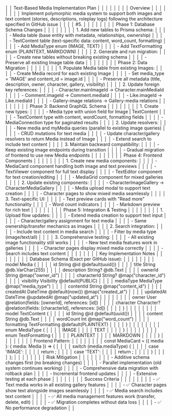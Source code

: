 │ │ Text-Based Media Implementation Plan                                                                                                                                      │ │
│ │                                                                                                                                                                           │ │
│ │ Overview                                                                                                                                                                  │ │
│ │                                                                                                                                                                           │ │
│ │ Implement polymorphic media system to support both images and text content (stories, descriptions, roleplay logs) following the architecture specified in GitHub issue    │ │
│ │ #5.                                                                                                                                                                       │ │
│ │                                                                                                                                                                           │ │
│ │ Phase 1: Database Schema Changes                                                                                                                                          │ │
│ │                                                                                                                                                                           │ │
│ │ 1. Add new tables to Prisma schema:                                                                                                                                       │ │
│ │   - Media table (base entity with metadata, relationships, ownership)                                                                                                     │ │
│ │   - TextContent table (text-specific data: content, word_count, formatting)                                                                                               │ │
│ │   - Add MediaType enum (IMAGE, TEXT)                                                                                                                                      │ │
│ │   - Add TextFormatting enum (PLAINTEXT, MARKDOWN)                                                                                                                         │ │
│ │ 2. Generate and run migration:                                                                                                                                            │ │
│ │   - Create new tables without breaking existing schema                                                                                                                    │ │
│ │   - Preserve all existing Image table data                                                                                                                                │ │
│ │                                                                                                                                                                           │ │
│ │ Phase 2: Data Migration                                                                                                                                                   │ │
│ │                                                                                                                                                                           │ │
│ │ 1. Populate Media table from existing Images:                                                                                                                             │ │
│ │   - Create Media record for each existing Image                                                                                                                           │ │
│ │   - Set media_type = 'IMAGE' and content_id = image.id                                                                                                                    │ │
│ │   - Preserve all metadata (title, description, owner, character, gallery, visibility)                                                                                     │ │
│ │ 2. Update foreign key references:                                                                                                                                         │ │
│ │   - Character.mainImageId → Character.mainMediaId                                                                                                                         │ │
│ │   - Comment.imageId → Comment.mediaId                                                                                                                                     │ │
│ │   - Like.imageId → Like.mediaId                                                                                                                                           │ │
│ │   - Gallery-image relations → Gallery-media relations                                                                                                                     │ │
│ │                                                                                                                                                                           │ │
│ │ Phase 3: Backend GraphQL Schema                                                                                                                                           │ │
│ │                                                                                                                                                                           │ │
│ │ 1. Create new types:                                                                                                                                                      │ │
│ │   - Media type with union field for Image | TextContent                                                                                                                   │ │
│ │   - TextContent type with content, wordCount, formatting fields                                                                                                           │ │
│ │   - MediaConnection type for paginated results                                                                                                                            │ │
│ │ 2. Update resolvers:                                                                                                                                                      │ │
│ │   - New media and myMedia queries (parallel to existing image queries)                                                                                                    │ │
│ │   - CRUD mutations for text media                                                                                                                                         │ │
│ │   - Update character/gallery resolvers to return Media instead of Image                                                                                                   │ │
│ │   - Extend search to include text content                                                                                                                                 │ │
│ │ 3. Maintain backward compatibility:                                                                                                                                       │ │
│ │   - Keep existing image endpoints during transition                                                                                                                       │ │
│ │   - Gradual migration of frontend to use new Media endpoints                                                                                                              │ │
│ │                                                                                                                                                                           │ │
│ │ Phase 4: Frontend Components                                                                                                                                              │ │
│ │                                                                                                                                                                           │ │
│ │ 1. Create new media components:                                                                                                                                           │ │
│ │   - MediaCard component handling both image and text previews                                                                                                             │ │
│ │   - TextViewer component for full text display                                                                                                                            │ │
│ │   - TextEditor component for text creation/editing                                                                                                                        │ │
│ │   - MediaGrid component for mixed galleries                                                                                                                               │ │
│ │ 2. Update existing components:                                                                                                                                            │ │
│ │   - CharacterImageGallery → CharacterMediaGallery                                                                                                                         │ │
│ │   - Media upload modal to support text creation                                                                                                                           │ │
│ │   - Character pages to show mixed media seamlessly                                                                                                                        │ │
│ │ 3. Text-specific UI:                                                                                                                                                      │ │
│ │   - Text preview cards with "Read more" functionality                                                                                                                     │ │
│ │   - Word count indicators                                                                                                                                                 │ │
│ │   - Markdown preview for rich text                                                                                                                                        │ │
│ │                                                                                                                                                                           │ │
│ │ Phase 5: Integration & Testing                                                                                                                                            │ │
│ │                                                                                                                                                                           │ │
│ │ 1. Upload flow updates:                                                                                                                                                   │ │
│ │   - Extend media creation to support text input                                                                                                                           │ │
│ │   - Character/gallery assignment for text media                                                                                                                           │ │
│ │   - Same ownership/transfer mechanics as images                                                                                                                           │ │
│ │ 2. Search integration:                                                                                                                                                    │ │
│ │   - Include text content in media search                                                                                                                                  │ │
│ │   - Filter by media type (image/text/all)                                                                                                                                 │ │
│ │ 3. Comprehensive testing:                                                                                                                                                 │ │
│ │   - All existing image functionality still works                                                                                                                          │ │
│ │   - New text media features work in galleries                                                                                                                             │ │
│ │   - Character pages display mixed media correctly                                                                                                                         │ │
│ │   - Search includes text content                                                                                                                                          │ │
│ │                                                                                                                                                                           │ │
│ │ Key Implementation Notes                                                                                                                                                  │ │
│ │                                                                                                                                                                           │ │
│ │ Database Schema (Exact per GitHub issue):                                                                                                                                 │ │
│ │                                                                                                                                                                           │ │
│ │ model Media {                                                                                                                                                             │ │
│ │   id          String      @id @default(uuid())                                                                                                                            │ │
│ │   title       String      @db.VarChar(255)                                                                                                                                │ │
│ │   description String?     @db.Text                                                                                                                                        │ │
│ │   ownerId     String      @map("owner_id")                                                                                                                                │ │
│ │   characterId String?     @map("character_id")                                                                                                                            │ │
│ │   visibility  Visibility  @default(PUBLIC)                                                                                                                                │ │
│ │   mediaType   MediaType   @map("media_type")                                                                                                                              │ │
│ │   contentId   String      @map("content_id")                                                                                                                              │ │
│ │   createdAt   DateTime    @default(now()) @map("created_at")                                                                                                              │ │
│ │   updatedAt   DateTime    @updatedAt @map("updated_at")                                                                                                                   │ │
│ │                                                                                                                                                                           │ │
│ │   owner     User       @relation(fields: [ownerId], references: [id])                                                                                                     │ │
│ │   character Character? @relation(fields: [characterId], references: [id])                                                                                                 │ │
│ │ }                                                                                                                                                                         │ │
│ │                                                                                                                                                                           │ │
│ │ model TextContent {                                                                                                                                                       │ │
│ │   id         String          @id @default(uuid())                                                                                                                         │ │
│ │   content    String          @db.Text                                                                                                                                     │ │
│ │   wordCount  Int             @map("word_count")                                                                                                                           │ │
│ │   formatting TextFormatting  @default(PLAINTEXT)                                                                                                                          │ │
│ │ }                                                                                                                                                                         │ │
│ │                                                                                                                                                                           │ │
│ │ enum MediaType {                                                                                                                                                          │ │
│ │   IMAGE                                                                                                                                                                   │ │
│ │   TEXT                                                                                                                                                                    │ │
│ │ }                                                                                                                                                                         │ │
│ │                                                                                                                                                                           │ │
│ │ enum TextFormatting {                                                                                                                                                     │ │
│ │   PLAINTEXT                                                                                                                                                               │ │
│ │   MARKDOWN                                                                                                                                                                │ │
│ │ }                                                                                                                                                                         │ │
│ │                                                                                                                                                                           │ │
│ │ Frontend Pattern:                                                                                                                                                         │ │
│ │                                                                                                                                                                           │ │
│ │ const MediaCard = ({ media }: { media: Media }) => {                                                                                                                      │ │
│ │   switch (media.mediaType) {                                                                                                                                              │ │
│ │     case 'IMAGE':                                                                                                                                                         │ │
│ │       return <ImageMediaCard media={media} image={media.image} />;                                                                                                        │ │
│ │     case 'TEXT':                                                                                                                                                          │ │
│ │       return <TextMediaCard media={media} textContent={media.textContent} />;                                                                                             │ │
│ │   }                                                                                                                                                                       │ │
│ │ };                                                                                                                                                                        │ │
│ │                                                                                                                                                                           │ │
│ │ Risk Mitigation                                                                                                                                                           │ │
│ │                                                                                                                                                                           │ │
│ │ - Additive schema changes first (no breaking changes)                                                                                                                     │ │
│ │ - Parallel implementation (old system continues working)                                                                                                                  │ │
│ │ - Comprehensive data migration with rollback plan                                                                                                                         │ │
│ │ - Incremental frontend updates                                                                                                                                            │ │
│ │ - Extensive testing at each phase                                                                                                                                         │ │
│ │                                                                                                                                                                           │ │
│ │ Success Criteria                                                                                                                                                          │ │
│ │                                                                                                                                                                           │ │
│ │ - ✅ Text media works in all existing gallery features                                                                                                                     │ │
│ │ - ✅ Character pages show text alongside images seamlessly                                                                                                                 │ │
│ │ - ✅ Media search includes text content                                                                                                                                    │ │
│ │ - ✅ All media management features work (transfer, delete, edit)                                                                                                           │ │
│ │ - ✅ Migration completes without data loss                                                                                                                                 │ │
│ │ - ✅ No performance degradation                                                                                                                                            │ │